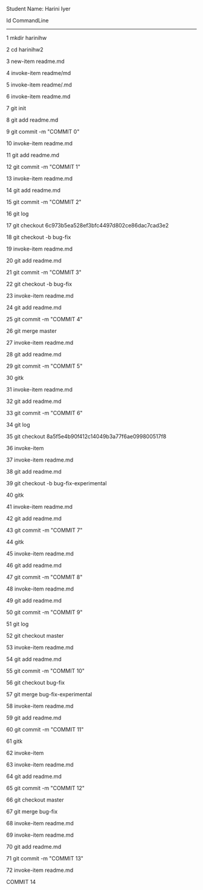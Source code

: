 Student Name: Harini Iyer

 Id CommandLine
  -- -----------
   1 mkdir harinihw
   
   2 cd harinihw2
   
   3 new-item readme.md
   
   4 invoke-item readme/md
   
   5 invoke-item readme/.md
   
   6 invoke-item readme.md
   
   7 git init
 
   8 git add readme.md
 
   9 git commit -m "COMMIT 0"
 
  10 invoke-item readme.md
 
  11 git add readme.md
 
  12 git commit -m "COMMIT 1"
 
  13 invoke-item readme.md
 
  14 git add readme.md
 
  15 git commit -m "COMMIT 2"
 
  16 git log
 
  17 git checkout 6c973b5ea528ef3bfc4497d802ce86dac7cad3e2
 
  18 git checkout -b bug-fix
 
  19 invoke-item readme.md
 
  20 git add readme.md
 
  21 git commit -m "COMMIT 3"
 
  22 git checkout -b bug-fix
 
  23 invoke-item readme.md
 
  24 git add readme.md
 
  25 git commit -m "COMMIT 4"
 
  26 git merge master
 
  27 invoke-item readme.md
 
  28 git add readme.md
 
  29 git commit -m "COMMIT 5"
 
  30 gitk
 
  31 invoke-item readme.md
 
  32 git add readme.md
 
  33 git commit -m "COMMIT 6"
  
  34 git log
  
  35 git checkout 8a5f5e4b90f412c14049b3a77f6ae099800517f8
 
  36 invoke-item
 
  37 invoke-item readme.md
 
  38 git add readme.md
 
  39 git checkout -b bug-fix-experimental
 
  40 gitk

  41 invoke-item readme.md

  42 git add readme.md

  43 git commit -m "COMMIT 7"

  44 gitk

  45 invoke-item readme.md

  46 git add readme.md

  47 git commit -m "COMMIT 8"

  48 invoke-item readme.md

  49 git add readme.md

  50 git commit -m "COMMIT 9"

  51 git log

  52 git checkout master

  53 invoke-item readme.md

  54 git add readme.md

  55 git commit -m "COMMIT 10"

  56 git checkout bug-fix

  57 git merge bug-fix-experimental

  58 invoke-item readme.md

  59 git add readme.md

  60 git commit -m "COMMIT 11"

  61 gitk

  62 invoke-item

  63 invoke-item readme.md

  64 git add readme.md

  65 git commit -m "COMMIT 12"

  66 git checkout master

  67 git merge bug-fix

  68 invoke-item readme.md

  69 invoke-item readme.md

  70 git add readme.md

  71 git commit -m "COMMIT 13"

  72 invoke-item readme.md

COMMIT 14

</p>
